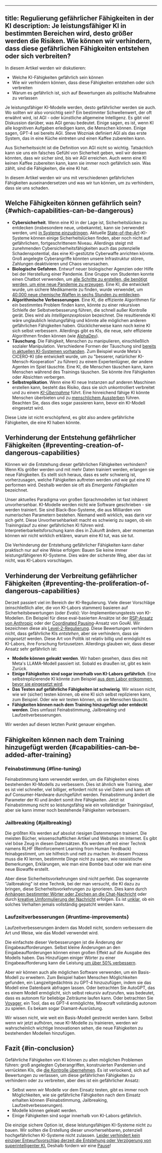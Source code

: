 

---
title: Regulierung gefährlicher Fähigkeiten in der KI
description: Je leistungsfähiger KI in bestimmten Bereichen wird, desto größer werden die Risiken. Wie können wir verhindern, dass diese gefährlichen Fähigkeiten entstehen oder sich verbreiten?
---
In diesem Artikel werden wir diskutieren:

- Welche KI-Fähigkeiten gefährlich sein können
- Wie wir verhindern können, dass diese Fähigkeiten entstehen oder sich verbreiten
- Warum es gefährlich ist, sich auf Bewertungen als politische Maßnahme zu verlassen

Je leistungsfähiger KI-Modelle werden, desto gefährlicher werden sie auch.
Wo sollten wir also vorsichtig sein?
Ein bestimmter Schwellenwert, der oft erwähnt wird, ist AGI - oder künstliche allgemeine Intelligenz.
Es gibt viel Diskussion darüber, was AGI genau bedeutet.
Einige sagen, es ist, wenn KI alle kognitiven Aufgaben erledigen kann, die Menschen können.
Einige sagen, GPT-4 sei bereits AGI.
Steve Wozniak definiert AGI als das erste System, das in eine Küche eintreten und einen Kaffee zubereiten kann.

Aus Sicherheitssicht ist die Definition von AGI nicht so wichtig.
Tatsächlich kann sie uns ein falsches Gefühl von Sicherheit geben, weil wir denken könnten, dass wir sicher sind, bis wir AGI erreichen.
Auch wenn eine KI keinen Kaffee zubereiten kann, kann sie immer noch gefährlich sein.
Was zählt, sind die Fähigkeiten, die eine KI hat.

In diesem Artikel werden wir uns mit verschiedenen gefährlichen Fähigkeiten auseinandersetzen und was wir tun können, um zu verhindern, dass sie uns schaden.

## Welche Fähigkeiten können gefährlich sein? {#which-capabilities-can-be-dangerous}

- **Cybersicherheit**. Wenn eine KI in der Lage ist, Sicherheitslücken zu entdecken (insbesondere neue, unbekannte), kann sie (verwendet werden, um) [in Systeme einzudringen](/cybersecurity-risks). Aktuelle [State-of-the-Art](/sota)-KI-Systeme können einige Sicherheitslücken finden, aber noch nicht auf gefährlichem, fortgeschrittenem Niveau. Allerdings steigt mit zunehmenden Cybersicherheitsfähigkeiten auch das potenzielle Schadenspotential, das eine KI-gestützte Cyberwaffe anrichten könnte. Groß angelegte Cyberangriffe könnten unsere Infrastruktur stören, Zahlungen deaktivieren und Chaos verursachen.
- **Biologische Gefahren**. Entwurf neuer biologischer Agenzien oder Hilfe bei der Herstellung einer Pandemie. Eine Gruppe von Studenten konnte einen Chatbot verwenden, um [alle Schritte zu erstellen, die benötigt werden, um eine neue Pandemie zu erzeugen](https://arxiv.org/abs/2306.03809). Eine KI, die entwickelt wurde, um sichere Medikamente zu finden, wurde verwendet, um [40.000 neue chemische Waffen in sechs Stunden zu entdecken](https://www.theverge.com/2022/3/17/22983197/ai-new-possible-chemical-weapons-generative-models-vx).
- **Algorithmische Verbesserungen**. Eine KI, die effiziente Algorithmen für ein bestimmtes Problem finden kann, könnte zu einer rekursiven Schleife der Selbstverbesserung führen, die schnell außer Kontrolle gerät. Dies wird als _Intelligenzexplosion_ bezeichnet. Die resultierende KI wäre unglaublich leistungsfähig und könnte alle möglichen anderen gefährlichen Fähigkeiten haben. Glücklicherweise kann noch keine KI sich selbst verbessern. Allerdings gibt es KIs, die neue, sehr effiziente Algorithmen finden können (wie [AlphaDev](https://www.deepmind.com/blog/alphadev-discovers-faster-sorting-algorithms)).
- **Täuschung**. Die Fähigkeit, Menschen zu manipulieren, einschließlich sozialer Manipulation. Verschiedene Formen der Täuschung sind [bereits in aktuellen KI-Systemen vorhanden](https://lethalintelligence.ai/post/ai-hired-human-to-solve-captcha/). Zum Beispiel wurde Meta's CICERO-KI (die entwickelt wurde, um zu "besserer, natürlicher KI-Mensch-Kooperation" zu führen) zu einem Expertenlügner, der andere Agenten im Spiel täuschte. Eine KI, die Menschen täuschen kann, kann Menschen während des Trainings täuschen. Sie könnte ihre Fähigkeiten oder Absichten verbergen.
- **Selbstreplikation**. Wenn eine KI neue Instanzen auf anderen Maschinen erstellen kann, besteht das Risiko, dass sie sich unkontrolliert verbreitet und zu einem [_KI-Übernahme_](/ai-takeover) führt. Eine hinreichend fähige KI könnte Menschen überbieten und zu [menschlichem Aussterben](/xrisk) führen. Beachten Sie, dass dies sogar passieren kann, bevor ein KI-Modell eingesetzt wird.

Diese Liste ist nicht erschöpfend, es gibt also andere gefährliche Fähigkeiten, die eine KI haben könnte.

## Verhinderung der Entstehung gefährlicher Fähigkeiten {#preventing-creation-of-dangerous-capabilities}

Können wir die Entstehung dieser gefährlichen Fähigkeiten verhindern?
Wenn KIs größer werden und mit mehr Daten trainiert werden, erlangen sie neue Fähigkeiten.
Es stellt sich heraus, dass es sehr schwierig ist, vorherzusagen, welche Fähigkeiten auftreten werden und wie gut eine KI performen wird.
Deshalb werden sie oft als _Emergente Fähigkeiten_ bezeichnet.

Unser aktuelles Paradigma von großen Sprachmodellen ist fast inhärent unvorhersehbar.
KI-Modelle werden nicht wie Software geschrieben - sie werden trainiert.
Sie sind Black-Box-Systeme, die aus Milliarden von numerischen Parametern bestehen.
Niemand weiß wirklich, was darin vor sich geht.
Diese Unvorhersehbarkeit macht es schwierig zu sagen, ob ein Trainingslauf zu einer gefährlichen KI führen wird.
Interpretierbarkeitsforschung kann dies in Zukunft ändern, aber momentan können wir nicht wirklich erklären, warum eine KI tut, was sie tut.

Die Verhinderung der Entstehung gefährlicher Fähigkeiten kann daher praktisch nur auf eine Weise erfolgen:
Bauen Sie keine immer leistungsfähigeren KI-Systeme.
Dies wäre der sicherste Weg, aber das ist nicht, was KI-Labors vorschlagen.

## Verhinderung der Verbreitung gefährlicher Fähigkeiten {#preventing-the-proliferation-of-dangerous-capabilities}

Derzeit passiert viel im Bereich der KI-Regulierung.
Viele dieser Vorschläge (einschließlich aller, die von KI-Labors stammen) basieren auf Sicherheitsbewertungen (oder _Evals_): Vor-Implementierungstests von KI-Modellen.
Ein Beispiel für diese eval-basierten Ansätze ist der [RSP-Ansatz von Anthropic](https://evals.alignment.org/blog/2023-09-26-rsp/#:~:text=An%20RSP%20specifies%20what%20level,capabilities%20until%20protective%20measures%20improve.) oder der [Coordinated Pausing](https://www.governance.ai/research-paper/coordinated-pausing-evaluation-based-scheme)-Ansatz von GovAI.
Wir bezeichnen diese als [Level-2-Regulierung](/4-levels-of-ai-regulation).
Diese Bewertungen verhindern nicht, dass gefährliche KIs _entstehen_, aber sie verhindern, dass sie _eingesetzt_ werden.
Diese Art von Politik ist relativ billig und ermöglicht es KI-Labors, ihre Forschung fortzusetzen.
Allerdings glauben wir, dass dieser Ansatz sehr gefährlich ist:

- **Modelle können geleakt werden**.
Wir haben gesehen, dass dies mit Meta's LLAMA-Modell passiert ist. Sobald es draußen ist, gibt es kein Zurück.
- **Einige Fähigkeiten sind sogar innerhalb von KI-Labors gefährlich**.
Eine selbstreplizierende KI könnte zum Beispiel [aus dem Labor entkommen, bevor sie eingesetzt wird](https://lethalintelligence.ai/post/ai-escaped-its-container/).
- **Das Testen auf gefährliche Fähigkeiten ist schwierig**.
Wir wissen nicht, wie wir (sicher) testen können, ob eine KI sich selbst replizieren kann, zum Beispiel. Oder wie wir testen können, ob sie Menschen täuscht.
- **Fähigkeiten können nach dem Training hinzugefügt oder entdeckt werden**.
Dies umfasst Feinabstimmung, Jailbreaking und Laufzeitverbesserungen.

Wir werden auf diesen letzten Punkt genauer eingehen.

## Fähigkeiten können nach dem Training hinzugefügt werden {#capabilities-can-be-added-after-training}

### Feinabstimmung {#fine-tuning}

Feinabstimmung kann verwendet werden, um die Fähigkeiten eines bestehenden KI-Modells zu verbessern.
Dies ist ähnlich wie Training, aber es ist viel schneller, viel billiger, erfordert nicht so viel Daten und kann oft auf Consumer-Hardware durchgeführt werden.
Feinabstimmung ändert die Parameter der KI und ändert somit ihre Fähigkeiten.
Jetzt ist Feinabstimmung nicht so leistungsfähig wie ein vollständiger Trainingslauf, aber sie kann immer noch bestehende Fähigkeiten verbessern.

### Jailbreaking {#jailbreaking}

Die größten KIs werden auf absolut riesigen Datenmengen trainiert.
Die meisten Bücher, wissenschaftlichen Artikel und Websites im Internet.
Es gibt viel böse Zeug in diesen Datensätzen.
KIs werden oft mit einer Technik namens RLHF (Reinforcement Learning from Human Feedback) feinabgestimmt, um sie hilfreich und nett zu machen.
In diesem Prozess muss die KI lernen, bestimmte Dinge nicht zu sagen, wie rassistische Bemerkungen, Erklärungen, wie man eine Bombe baut oder wie man eine neue Biowaffe erstellt.

Aber diese Sicherheitsvorkehrungen sind nicht perfekt.
Das sogenannte "Jailbreaking" ist eine Technik, bei der man versucht, die KI dazu zu bringen, diese Sicherheitsvorkehrungen zu ignorieren.
Dies kann durch [Anhängen bestimmter Wörter oder Zeichen an die Chat-Nachricht](https://twitter.com/AIPanicLive/status/1678942758872989696) oder durch [kreative Umformulierung der Nachricht](https://twitter.com/_annieversary/status/1647865782741749760) erfolgen.
Es ist [unklar](https://llm-attacks.org/), ob ein solches Verhalten jemals vollständig gepatcht werden kann.

### Laufzeitverbesserungen {#runtime-improvements}

Laufzeitverbesserungen ändern das Modell nicht, sondern verbessern die Art und Weise, wie das Modell verwendet wird.

Die einfachste dieser Verbesserungen ist die Änderung der Eingabeaufforderungen.
Selbst kleine Änderungen an den Eingabeaufforderungen können einen großen Effekt auf die Ausgabe des Modells haben.
Das Hinzufügen einiger Wörter zu einer Eingabeaufforderung kann die Leistung [um über 50% verbessern](https://arxiv.org/pdf/2309.03409.pdf).

Aber wir können auch alle möglichen Software verwenden, um ein Basis-Modell zu erweitern.
Zum Beispiel haben Menschen Möglichkeiten gefunden, ein Langzeitgedächtnis zu GPT-4 hinzuzufügen, indem sie das Modell eine Datenbank abfragen lassen.
Oder betrachten Sie AutoGPT, das es einem Modell ermöglicht, sich selbst rekursiv aufzurufen, was bedeutet, dass es autonom für beliebige Zeiträume laufen kann.
Oder betrachten Sie [Voyager](https://arxiv.org/abs/2305.16291), ein Tool, das es GPT-4 ermöglichte, Minecraft vollständig autonom zu spielen. Es bekam sogar Diamant-Ausrüstung.

Wir wissen nicht, wie weit ein Basis-Modell gestreckt werden kann.
Selbst wenn wir jetzt aufhören, neue KI-Modelle zu trainieren, werden wir wahrscheinlich wichtige Innovationen sehen, die neue Fähigkeiten zu bestehenden Modellen hinzufügen.

## Fazit {#in-conclusion}

Gefährliche Fähigkeiten von KI können zu allen möglichen Problemen führen: groß angelegten Cyberangriffen, konstruierten Pandemien und verrückten KIs, die [die Kontrolle übernehmen](/ai-takeover).
Es ist verlockend, sich auf Bewertungen zu verlassen, um diese gefährlichen Fähigkeiten zu verhindern oder zu verbreiten, aber dies ist ein gefährlicher Ansatz:

- Selbst wenn wir Modelle vor dem Einsatz testen, gibt es immer noch Möglichkeiten, wie sie gefährliche Fähigkeiten nach dem Einsatz erhalten können (Feinabstimmung, Jailbreaking, Laufzeitverbesserungen).
- Modelle können geleakt werden.
- Einige Fähigkeiten sind sogar innerhalb von KI-Labors gefährlich.

Die einzige sichere Option ist, diese leistungsfähigen KI-Systeme nicht zu bauen.
Wir sollten die Erstellung dieser unvorhersehbaren, potenziell hochgefährlichen KI-Systeme nicht zulassen.
[Leider verhindert kein einziger Entwurfsvorschlag derzeit die Entstehung oder Verzögerung von superintelligenter KI.](https://twitter.com/PauseAI/status/1704998018322141496)
Deshalb fordern wir eine [Pause](/proposal)!